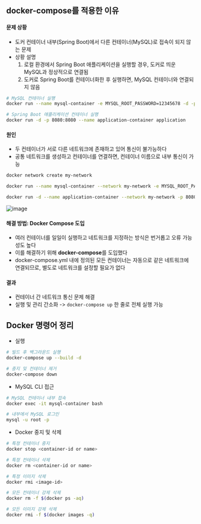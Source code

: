 ## docker-compose를 적용한 이유
#### 문제 상황
- 도커 컨테이너 내부(Spring Boot)에서 다른 컨테이너(MySQL)로 접속이 되지 않는 문제
- 상황 설명
  1. 로컬 환경에서 Spring Boot 애플리케이션을 실행할 경우, 도커로 띄운 MySQL과 정상적으로 연결됨
  2. 도커로 Spring Boot를 컨테이너화한 후 실행하면, MySQL 컨테이너와 연결되지 않음
```bash
# MySQL 컨테이너 실행
docker run --name mysql-container -e MYSQL_ROOT_PASSWORD=12345678 -d -p 3306:3306 mysql:8.0.33

# Spring Boot 애플리케이션 컨테이너 실행
docker run -d -p 8080:8080 --name application-container application
```

#### 원인
- 두 컨테이너가 서로 다른 네트워크에 존재하고 있어 통신이 불가능하다
- 공통 네트워크를 생성하고 컨테이너를 연결하면, 컨테이너 이름으로 내부 통신이 가능
```bash
docker network create my-network

docker run --name mysql-container --network my-network -e MYSQL_ROOT_PASSWORD=12345678 -d -p 3307:3306 mysql:8.0.33

docker run -d --name application-container --network my-network -p 8080:8080 application
```

![image](https://github.com/user-attachments/assets/614423ec-0c6b-45a0-8303-bb260a8462c1)

#### 해결 방법: Docker Compose 도입
- 여러 컨테이너를 일일이 실행하고 네트워크를 지정하는 방식은 번거롭고 오류 가능성도 높다
- 이를 해결하기 위해 **docker-compose**를 도입했다
- docker-compose.yml 내에 정의된 모든 컨테이너는 자동으로 같은 네트워크에 연결되므로, 별도로 네트워크를 설정할 필요가 없다

#### 결과
- 컨테이너 간 네트워크 통신 문제 해결
- 실행 및 관리 간소화 -> `docker-compose up` 한 줄로 전체 실행 가능

## Docker 명령어 정리
- 실행
```bash
# 빌드 후 백그라운드 실행
docker-compose up --build -d

# 중지 및 컨테이너 제거
docker-compose down
```

- MySQL CLI 접근
```bash
# MySQL 컨테이너 내부 접속
docker exec -it mysql-container bash

# 내부에서 MySQL 로그인
mysql -u root -p
```

- Docker 중지 및 삭제
```bash
# 특정 컨테이너 중지
docker stop <container-id or name>

# 특정 컨테이너 삭제
docker rm <container-id or name>

# 특정 이미지 삭제
docker rmi <image-id>

# 모든 컨테이너 강제 삭제
docker rm -f $(docker ps -aq)

# 모든 이미지 강제 삭제
docker rmi -f $(docker images -q)
```